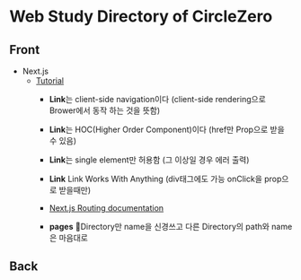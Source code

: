 # Web Study Directory of CircleZero

## Front
* Next.js
    - [Tutorial](https://nextjs.org/learn/basics/getting-started)
        - **Link**는 client-side navigation이다 (client-side rendering으로 Brower에서 동작 하는 것을 뜻함)
        - **Link**는 HOC(Higher Order Component)이다 (href만 Prop으로 받을 수 있음)
        - **Link**는 single element만 허용함 (그 이상일 경우 에러 출력)
        - **Link** Link Works With Anything (div태그에도 가능 onClick을 prop으로 받을때만)
        - [Next.js Routing documentation](https://nextjs.org/docs/#routing)

        - **pages** 📂Directory만 name을 신경쓰고 다른 Directory의 path와 name은 마음대로
## Back